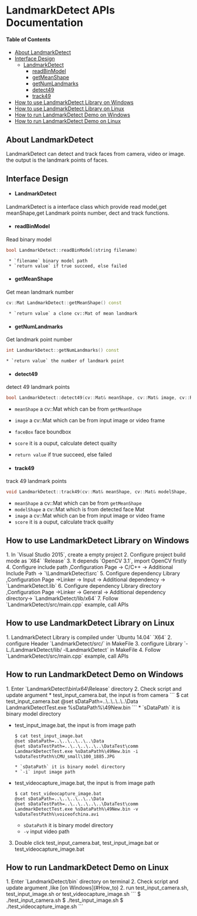# LandmarkDetect APIs Documentation

#### Table of Contents
* [About LandmarkDetect](#About_LandmarkDetect)
* [Interface Design](#Interface_Design)
   * [LandmarkDetect](#LandmarkDetect)
      * [readBinModel](#readBinModel)
      * [getMeanShape](#getMeanShape)
      * [getNumLandmarks](#getNumLandmarks)
      * [detect49](#detect49)
      * [track49](#track49)
* [How to use LandmarkDetect Library on Windows](#How_to_use)
* [How to use LandmarkDetect Library on Linux](#How_to_use_Linux)
* [How to run LandmarkDetect Demo on Windows](#How_to)
* [How to run LandmarkDetect Demo on Linux](#How_to_Linux)

<h2 id="About_LandmarkDetect" >About LandmarkDetect</h2>
LandmarkDetect can detect and track faces from camera, video or image. the output is the landmark points of faces.

<h2 id="Interface_Design" >Interface Design</h2>


* <h4 id="LandmarkDetect"> LandmarkDetect</h4>  
LandmarkDetect is a interface class which provide read model,get meanShape,get Landmark points number, dect and track  functions.

* <h4 id="readBinModel"> readBinModel</h4>  
Read binary model
  ```C++
  bool LandmarkDetect::readBinModel(string filename)
  ```
     * `filename` binary model path
     * `return value` if true succeed, else failed

* <h4 id="getMeanShape"> getMeanShape</h4>   
Get mean landmark number
  ```C++
cv::Mat LandmarkDetect::getMeanShape() const
  ```
     * `return value` a clone cv::Mat of mean landmark

* <h4 id="getNumLandmarks"> getNumLandmarks</h4>   
Get landmark point number
 ```C++
int LandmarkDetect::getNumLandmarks() const
 ```
    * `return value` the number of landmark point

* <h4 id="detect49"> detect49</h4>   
detect 49 landmark points
```C++
bool LandmarkDetect::detect49(cv::Mat& meanShape, cv::Mat& image, cv::Rect faceBox, float& score)
```
  * `meanShape` a cv::Mat which can be from `getMeanShape`
  * `image` a cv::Mat which can be from input image or video frame
  * `faceBox` face boundbox
  * `score` it is a ouput, calculate detect quailty
  * `return value` if true succeed, else failed

* <h4 id="track49"> track49</h4>   
track 49 landmark points
```C++
void LandmarkDetect::track49(cv::Mat& meanShape, cv::Mat& modelShape,  cv::Mat& image, float& score)
```
  * `meanShape` a cv::Mat which can be from `getMeanShape`
  * `modelShape` a cv::Mat which is from detected face Mat
  * `image` a cv::Mat which can be from input image or video frame
  * `score` it is a ouput, calculate track quailty

<h2 id="How_to_use">How to use LandmarkDetect Library on Windows</h2>
1. In `Visual Studio 2015`, create a empty project
2. Configure project build mode as `X64` `Release`
3. It depends `OpenCV 3.1`, import OpenCV firstly
4. Configure include path ,Configuration Page -> C/C++ -> Additional Include Path -> `\LandmarkDetect\src`
5. Configure dependency Library ,Configuration Page ->Linker -> Input -> Additional dependency -> `LandmarkDetect.lib`
6. Configure dependency Library directory ,Configuration Page ->Linker -> General -> Additional dependency directory-> `LandmarkDetect/lib/x64`
7. Follow `LandmarkDetect/src/main.cpp` example, call APIs

<h2 id="How_to_use_Linux">How to use LandmarkDetect Library on Linux</h2>
1. LandmarkDetect Library is compiled under `Ubuntu 14.04` `X64`
2. configure Header  `LandmarkDetect/src/` in MakeFile
3. configure Library `-L./LandmarkDetect/lib/ -lLandmarkDetect` in MakeFile
4. Follow `LandmarkDetect/src/main.cpp` example, call APIs


<h2 id="How_to">How to run LandmarkDetect Demo on Windows</h2>
1. Enter `LandmarkDetect\bin\x64\Release` directory
2. Check script and update argument
     * test_input_camera.bat, the input is from camera
      ```
      $ cat test_input_camera.bat
      @set sDataPath=..\..\..\..\..\Data
      LandmarkDetectTest.exe %sDataPath%\49New.bin
      ```
        * `sDataPath` it is binary model directory

  * test_input_image.bat, the input is from image path
    ```
    $ cat test_input_image.bat
    @set sDataPath=..\..\..\..\..\Data
    @set sDataTestPath=..\..\..\..\..\DataTest\comm
    LandmarkDetectTest.exe %sDataPath%\49New.bin -i %sDataTestPath%\CMU_small\100_1885.JPG
    ```
        * `sDataPath` it is binary model directory
        * `-i` input image path
  * test_videocapture_image.bat, the input is from image path
    ```
    $ cat test_videocapture_image.bat
    @set sDataPath=..\..\..\..\..\Data
    @set sDataTestPath=..\..\..\..\..\DataTest\comm
    LandmarkDetectTest.exe %sDataPath%\49New.bin -v %sDataTestPath%\voiceofchina.avi
    ```
      * `sDataPath` it is binary model directory
      * `-v` input video path
3. Double click test_input_camera.bat, test_input_image.bat or test_videocapture_image.bat

<h2 id="How_to_Linux">How to run LandmarkDetect Demo on Linux</h2>
1. Enter `LandmarkDetect/bin` directory on terminal
2. Check script and update argument ,like [on Windows](#How_to)
2. run test_input_camera.sh, test_input_image.sh or test_videocapture_image.sh
```
$ ./test_input_camera.sh
$ ./test_input_image.sh
$ ./test_videocapture_image.sh
```
